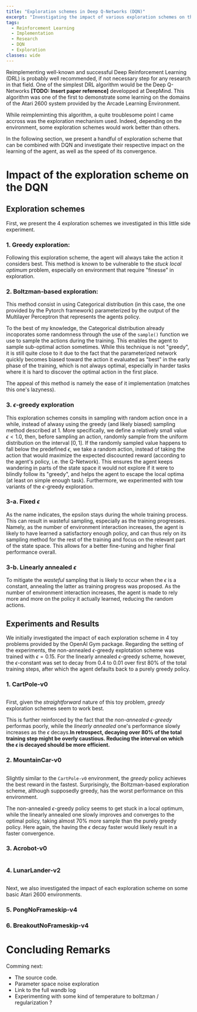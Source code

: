 ```yaml
---
title: "Exploration schemes in Deep Q-Networks (DQN)"
excerpt: "Investigating the impact of various exploration schemes on the DQN performance and learnign efficiency."
tags:
  - Reinforcement Learning
  - Implementation
  - Research
  - DQN
  - Exploration
classes: wide
---
```


Reimplementing well-known and successful Deep Reinforcement Learning (DRL) is probably well recommended, if not necessary step for any research in that field.
One of the simplest DRL algorithm would be the Deep Q-Networks **[TODO: Insert paper reference]** developped at DeepMind.
This algorithm was one of the first to demonstrate some learning on the domains of the Atari 2600 system provided by the Arcade Learning Environment.

While reimpleminting this algorithm, a quite troublesome point I came accross was the exploration mechanism used.
Indeed, depending on the environment, some exploration schemes would work better than others.

In the following section, we present a handful of exploration scheme that can be combined with DQN and investigate their respective impact on the learning of the agent, as well as the speed of its convergence.

# Impact of the exploration scheme on the DQN

## Exploration schemes
First, we present the 4 exploration schemes we investigated in this little side experiment.

### 1. Greedy exploration:

Following this exploration scheme, the agent will always take the action it considers best. This method is known to be vulnerable to the *stuck local optimum* problem, especially on environment that require "finesse" in exploration.

### 2. Boltzman-based exploration:

This method consist in using Categorical distribution (in this case, the one provided by the Pytorch framework) parameterized by the output of the Multilayer Perceptron that represents the agents policy.

To the best of my knowledge, the Categorical distribution already incoporates some randomness through the use of the `sample()` function we use to sample the actions during the training.
This enables the agent to sample sub-optimal action sometimes. While this technique is not "greedy", it is still quite close to it due to the fact that the parameterized network quickly becomes biased toward the action it evaluated as "best" in the early phase of the training, which is not always optimal, especially in harder tasks where it is hard to discover the optimal action in the first place.

The appeal of this method is namely the ease of it implementation (matches this one's lazyness).

### 3. $\epsilon$-greedy exploration

This exploration schemes consits in sampling with random action once in a while, instead of alwasy using the greedy (and likely biased) sampling method described at 1.
More specifically, we define a relatively small value $\epsilon < 1.0$, then, before sampling an action, randomly sample from the uniform distribution on the interval $[0,1]$.
If the randomly sampled value happens to fall below the predefined $\epsilon$, we take a random action, instead of taking the action that would maximize the expected discounted reward (according to the agent's policy, i.e. the Q-Network).
This ensures the agent keeps wandering in parts of the state space it would not explore if it were to blindly follow its "greedy", and helps the agent to escape the local optima (at least on simple enough task).
Furthermore, we experimented with tow variants of the $\epsilon$-greedy exploration.

### 3-a. Fixed $\epsilon$

As the name indicates, the epsilon stays during the whole training process.
This can result in wasteful sampling, especially as the training progresses.
Namely, as the number of environment interaction increases, the agent is likely to have learned a satisfactory enough policy, and can thus rely on its sampling method for the rest of the training and focus on the relevant part of the state space.
This allows for a better fine-tuning and higher final performance overall.

### 3-b. Linearly annealed $\epsilon$

To mitigate the *wasteful* sampling that is likely to occur when the $\epsilon$ is a constant, annealing the latter as training progress was proposed.
As the number of environment interaction increases, the agent is made to rely more and more on the policy it actually learned, reducing the random actions.

## Experiments and Results

We initially investigated the impact of each exploration scheme in 4 toy problems provided by the OpenAI Gym package.
Regarding the setting of the experiments, the non-annealed $\epsilon$-greedy explotation scheme was trained with $\epsilon = 0.15$.
For the linearly annealed $\epsilon$-greedy scheme, however, the $\epsilon$-constant was set to decay from $0.4$ to $0.01$ over first 80% of the total training steps, after which the agent defaults back to a purely greedy policy.

### 1. CartPole-v0

<img src="{{ site.url }}{{ site.baseurl }}/assets/images/posts/dqn_exploration/dqn_exploration_cartpole.svg" alt="">

First, given the *straightforward* nature of this toy problem, *greedy* exploration schemes seem to work best.

This is further reinforced by the fact that the *non-annealed $\epsilon$-greedy* performas poorly, while the *linearly annealed* one's performance slowly increases as the $\epsilon$ decays.**In retrospect, decaying over 80% of the total training step might be overly caustious. Reducing the interval on which the $\epsilon$ is decayed should be more efficient.**

### 2. MountainCar-v0

<img src="{{ site.url }}{{ site.baseurl }}/assets/images/posts/dqn_exploration/dqn_exploration_mountaincar.svg" alt="">

Slightly similar to the `CartPole-v0` environment, the *greedy* policy achieves the best reward in the fastest.
Surprisingly, the Boltzman-based exploration scheme, although supposedly greedy, has the worst performance on this environment.

The non-annealed $\epsilon$-greedy policy seems to get stuck in a local optimum, while the linearly annealed one slowly improves and converges to the optimal policy, taking almost 70% more sample than the purely greedy policy.
Here again, the having the $\epsilon$ decay faster would likely result in a faster convergence.

### 3. Acrobot-v0

<img src="{{ site.url }}{{ site.baseurl }}/assets/images/posts/dqn_exploration/dqn_exploration_acrobot.svg" alt="">

### 4. LunarLander-v2

<img src="{{ site.url }}{{ site.baseurl }}/assets/images/posts/dqn_exploration/dqn_exploration_lunarlanderv2.svg" alt="">


Next, we also investigated the impact of each exploration scheme on some basic Atari 2600 environments.

### 5. PongNoFrameskip-v4

### 6. BreakoutNoFrameskip-v4

# Concluding Remarks

Comming next:
- The source code.
- Parameter space noise exploration
- Link to the full wandb log
- Experimenting with some kind of temperature to boltzman / regularization ?
